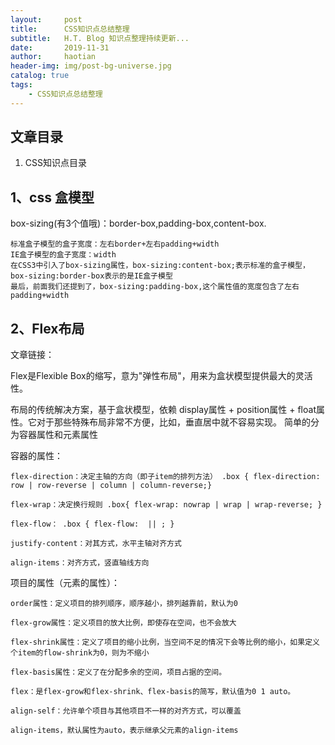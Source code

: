 ```yaml
---
layout:     post
title:      CSS知识点总结整理
subtitle:   H.T. Blog 知识点整理持续更新...
date:       2019-11-31
author:     haotian
header-img: img/post-bg-universe.jpg
catalog: true
tags:
    - CSS知识点总结整理
---
```


## 文章目录
1. CSS知识点目录
## 1、css 盒模型

box-sizing(有3个值哦)：border-box,padding-box,content-box.

    标准盒子模型的盒子宽度：左右border+左右padding+width
    IE盒子模型的盒子宽度：width
    在CSS3中引入了box-sizing属性，box-sizing:content-box;表示标准的盒子模型，box-sizing:border-box表示的是IE盒子模型
    最后，前面我们还提到了，box-sizing:padding-box,这个属性值的宽度包含了左右padding+width

## 2、Flex布局
文章链接：
[](http://www.ruanyifeng.com/blog/2015/07/flex-grammar.html?utm_source=tuicool%EF%BC%88%E8%AF%AD%E6%B3%95%E7%AF%87%EF%BC%89)

Flex是Flexible Box的缩写，意为"弹性布局"，用来为盒状模型提供最大的灵活性。

布局的传统解决方案，基于盒状模型，依赖 display属性 + position属性 + float属性。它对于那些特殊布局非常不方便，比如，垂直居中就不容易实现。
简单的分为容器属性和元素属性

容器的属性：

    flex-direction：决定主轴的方向（即子item的排列方法） .box { flex-direction: row | row-reverse | column | column-reverse;}

    flex-wrap：决定换行规则 .box{ flex-wrap: nowrap | wrap | wrap-reverse; }

    flex-flow： .box { flex-flow:  || ; }
    
    justify-content：对其方式，水平主轴对齐方式
    
    align-items：对齐方式，竖直轴线方向

项目的属性（元素的属性）：

    order属性：定义项目的排列顺序，顺序越小，排列越靠前，默认为0
    
    flex-grow属性：定义项目的放大比例，即使存在空间，也不会放大
    
    flex-shrink属性：定义了项目的缩小比例，当空间不足的情况下会等比例的缩小，如果定义个item的flow-shrink为0，则为不缩小
    
    flex-basis属性：定义了在分配多余的空间，项目占据的空间。
    
    flex：是flex-grow和flex-shrink、flex-basis的简写，默认值为0 1 auto。
    
    align-self：允许单个项目与其他项目不一样的对齐方式，可以覆盖
    
    align-items，默认属性为auto，表示继承父元素的align-items
